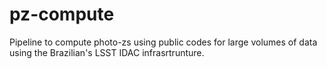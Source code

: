# pz-compute
Pipeline to compute photo-zs using public codes for large volumes of data using the Brazilian's LSST IDAC infrasrtrunture. 
